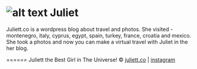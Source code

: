 ![alt text][juliett-logo] Juliet
=======
Juliett.co is a wordpress blog about travel and photos. She visited - montenegro, italy, cyprus, egypt, spain, turkey, france, croatia and mexico. She took a photos and now you can make a virtual travel with Juliet in the her blog.

[juliett-logo]: https://raw.github.com/Interreto/juliett/master/photo.jpg "Juliett is the best girl in the Universe"
======
Juliett the Best Girl in The Universe! &copy; [juliett.co](http://juliett.co/) | [instagram](https://instagram.com/juliett.co/)   
